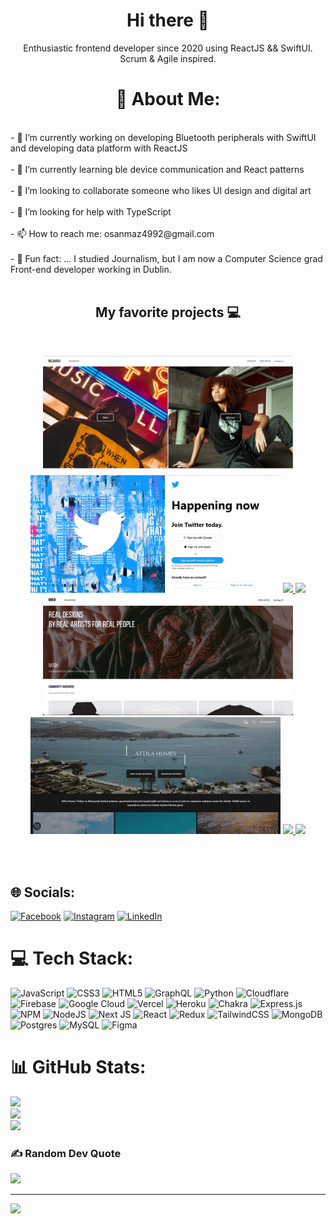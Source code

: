 


<h1 align="center">Hi there 👋</h1>
<p align="center">
Enthusiastic frontend developer since 2020 using ReactJS && SwiftUI. Scrum & Agile inspired.
</p>

<h1 align="center">💫 About Me:</h1>
<br/>
- 🔭 I’m currently working on developing Bluetooth peripherals with SwiftUI and developing data platform with ReactJS<br><br>- 🌱 I’m currently learning ble device communication and React patterns<br><br>- 👯 I’m looking to collaborate someone who likes UI design and digital art<br><br>- 🤔 I’m looking for help with TypeScript<br><br>- 📫 How to reach me: osanmaz4992@gmail.com<br><br>- 👻 Fun fact: ... I studied Journalism, but I am now a Computer Science grad Front-end developer working in Dublin.<br><br>


<h2 align="center">My favorite projects 💻</h2>
<br />

<p align="center">
  <img width="400" src="/relavoux1.1landing.PNG" />
    <img width="400" src="/twitterclone.PNG" />
     <a href="https://github.com/msanmaz/relavoux">
  <img align="" src="https://github-readme-stats.vercel.app/api/pin/?username=msanmaz&repo=relavoux&theme=tokyonight" />
</a>
  <a href="https://github.com/msanmaz/prisma-exp">
  <img align="" src="https://github-readme-stats.vercel.app/api/pin/?username=msanmaz&repo=prisma-exp&theme=tokyonight" />
</a>
  <img width="400" src="/mosh.png" />
    <img width="400" src="/bnb-homes.png" />

  <a href="https://github.com/msanmaz/shopmosh">
  <img align="" src="https://github-readme-stats.vercel.app/api/pin/?username=msanmaz&repo=shopmosh&theme=tokyonight" />
</a>
<a href="https://github.com/msanmaz/bnb-homes">
  <img align="" src="https://github-readme-stats.vercel.app/api/pin/?username=msanmaz&repo=bnb-homes&theme=tokyonight" />
</a>
</p>
<br/>
<br/>


## 🌐 Socials:
[![Facebook](https://img.shields.io/badge/Facebook-%231877F2.svg?logo=Facebook&logoColor=white)](https://facebook.com/mertosanmaz) [![Instagram](https://img.shields.io/badge/Instagram-%23E4405F.svg?logo=Instagram&logoColor=white)](https://instagram.com/osanmaaz) [![LinkedIn](https://img.shields.io/badge/LinkedIn-%230077B5.svg?logo=linkedin&logoColor=white)](https://linkedin.com/in/mertosanmaz) 

# 💻 Tech Stack:
![JavaScript](https://img.shields.io/badge/javascript-%23323330.svg?style=flat-square&logo=javascript&logoColor=%23F7DF1E) ![CSS3](https://img.shields.io/badge/css3-%231572B6.svg?style=flat-square&logo=css3&logoColor=white) ![HTML5](https://img.shields.io/badge/html5-%23E34F26.svg?style=flat-square&logo=html5&logoColor=white) ![GraphQL](https://img.shields.io/badge/-GraphQL-E10098?style=flat-square&logo=graphql&logoColor=white) ![Python](https://img.shields.io/badge/python-3670A0?style=flat-square&logo=python&logoColor=ffdd54) ![Cloudflare](https://img.shields.io/badge/Cloudflare-F38020?style=flat-square&logo=Cloudflare&logoColor=white) ![Firebase](https://img.shields.io/badge/firebase-%23039BE5.svg?style=flat-square&logo=firebase) ![Google Cloud](https://img.shields.io/badge/Google%20Cloud-%234285F4.svg?style=flat-square&logo=google-cloud&logoColor=white) ![Vercel](https://img.shields.io/badge/vercel-%23000000.svg?style=flat-square&logo=vercel&logoColor=white) ![Heroku](https://img.shields.io/badge/heroku-%23430098.svg?style=flat-square&logo=heroku&logoColor=white) ![Chakra](https://img.shields.io/badge/chakra-%234ED1C5.svg?style=flat-square&logo=chakraui&logoColor=white) ![Express.js](https://img.shields.io/badge/express.js-%23404d59.svg?style=flat-square&logo=express&logoColor=%2361DAFB) ![NPM](https://img.shields.io/badge/NPM-%23000000.svg?style=flat-square&logo=npm&logoColor=white) ![NodeJS](https://img.shields.io/badge/node.js-6DA55F?style=flat-square&logo=node.js&logoColor=white) ![Next JS](https://img.shields.io/badge/Next-black?style=flat-square&logo=next.js&logoColor=white) ![React](https://img.shields.io/badge/react-%2320232a.svg?style=flat-square&logo=react&logoColor=%2361DAFB) ![Redux](https://img.shields.io/badge/redux-%23593d88.svg?style=flat-square&logo=redux&logoColor=white) ![TailwindCSS](https://img.shields.io/badge/tailwindcss-%2338B2AC.svg?style=flat-square&logo=tailwind-css&logoColor=white) ![MongoDB](https://img.shields.io/badge/MongoDB-%234ea94b.svg?style=flat-square&logo=mongodb&logoColor=white) ![Postgres](https://img.shields.io/badge/postgres-%23316192.svg?style=flat-square&logo=postgresql&logoColor=white) ![MySQL](https://img.shields.io/badge/mysql-%2300f.svg?style=flat-square&logo=mysql&logoColor=white) 	![Figma](https://img.shields.io/badge/figma-%23F24E1E.svg?style=flat-square&logo=figma&logoColor=white)
# 📊 GitHub Stats:
![](https://github-readme-stats.vercel.app/api?username=msanmaz&theme=blueberry&hide_border=false&include_all_commits=false&count_private=false)<br/>
![](https://github-readme-streak-stats.herokuapp.com/?user=msanmaz&theme=blueberry&hide_border=false)<br/>
![](https://github-readme-stats.vercel.app/api/top-langs/?username=msanmaz&theme=blueberry&hide_border=false&include_all_commits=false&count_private=false&layout=compact)

### ✍️ Random Dev Quote
![](https://quotes-github-readme.vercel.app/api?type=horizontal&theme=tokyonight)

---
[![](https://visitcount.itsvg.in/api?id=msanmaz&icon=0&color=0)](https://visitcount.itsvg.in)

